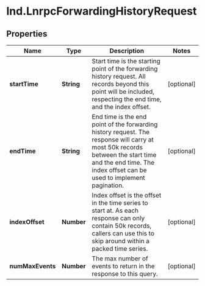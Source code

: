 # lnd.LnrpcForwardingHistoryRequest

## Properties

Name | Type | Description | Notes
------------ | ------------- | ------------- | -------------
**startTime** | **String** | Start time is the starting point of the forwarding history request. All records beyond this point will be included, respecting the end time, and the index offset. | [optional] 
**endTime** | **String** | End time is the end point of the forwarding history request. The response will carry at most 50k records between the start time and the end time. The index offset can be used to implement pagination. | [optional] 
**indexOffset** | **Number** | Index offset is the offset in the time series to start at. As each response can only contain 50k records, callers can use this to skip around within a packed time series. | [optional] 
**numMaxEvents** | **Number** | The max number of events to return in the response to this query. | [optional] 


